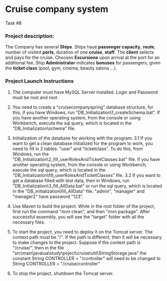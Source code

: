 # Cruise company system
Task #8
  
### Project description:

The Company has several **Ships**. Ships have **passenger capacity**, **route**, number of visited **ports**, duration of one **cruise**, **staff**. The **client** selects and pays for the cruise. Chooses **Excursions** upon arrival at the port for an additional fee. Ship **Administrator** indicates **bonuses** for passengers, given the **ticket class** (pool, gym, cinema, beauty salons ...).




### Project Launch Instructions

1. The computer must have MySQL Server installed. Login and Password must be root and root.

2. You need to create a "cruisecompanyspring" database structure, for this, if you have Windows, run "DB_Initialization\1_createSchema.bat". If you have another operating system, from the console or using Workbench, execute the sql query, which is located in the "DB_Initialization\schema" file.

3. Initialization of the database for working with the program:
	3.1 If you want to get a clean database initialized for the program to work, you need to fill in 2 tables: "user" and "ticketclass". To do this, from Windows, run the "DB_Initialization\2_fill_userRolesAndTicketClasses.bat" file. If you have another operating system, from the console or using Workbench, execute the sql query, which is located in the "DB_Initialization\fill_userRolesAndTicketClasses" file.
	3.2 If you want to get a database filled with test data, then in Windows, run "DB_Initialization\3_fill_AllData.bat" or run the sql query, which is located in the "DB_Initialization\fill_AllData" file. "admin", "manager" and "manager2" have password "123".
  
4. Use Maven to build the project. While in the root folder of the project, first run the command "mvn clean", and then "mvn package". After successful assembly, you will see the "target" folder with all the necessary files.

5. To start the project, you need to deploy it on the Tomcat server. The context path must be "/". If the path is different, then it will be necessary to make changes to the project. Suppose if the context path is "/cruise/", then in the file "src\main\java\ua\study\poject\cruise\util\StringStorage.java" the constant String CONTROLLER = "/controller" will need to be changed to String CONTROLLER = "/cruise/controller"

6. To stop the project, shutdown the Tomcat server.
